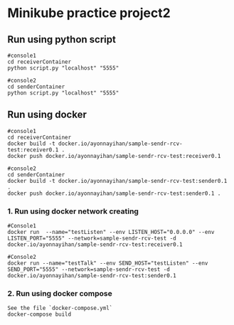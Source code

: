 # Minikube practice project2


## Run using python script
```
#console1
cd receiverContainer
python script.py "localhost" "5555"

#console2
cd senderContainer
python script.py "localhost" "5555"
```


## Run using docker

```
#console1
cd receiverContainer
docker build -t docker.io/ayonnayihan/sample-sendr-rcv-test:receiver0.1 .
docker push docker.io/ayonnayihan/sample-sendr-rcv-test:receiver0.1

#console2
cd senderContainer
docker build -t docker.io/ayonnayihan/sample-sendr-rcv-test:sender0.1 .
docker push docker.io/ayonnayihan/sample-sendr-rcv-test:sender0.1 .
```



### 1. Run using docker network creating
```
#Console1
docker run  --name="testListen" --env LISTEN_HOST="0.0.0.0" --env LISTEN_PORT="5555" --network=sample-sendr-rcv-test -d docker.io/ayonnayihan/sample-sendr-rcv-test:receiver0.1

#Console2
docker run --name="testTalk" --env SEND_HOST="testListen" --env SEND_PORT="5555" --network=sample-sendr-rcv-test -d docker.io/ayonnayihan/sample-sendr-rcv-test:sender0.1
```

### 2. Run using docker compose
```
See the file `docker-compose.yml`
docker-compose build
```
